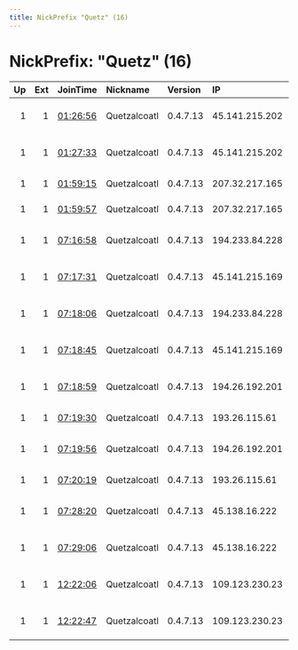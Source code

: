 ```yaml
---
title: NickPrefix "Quetz" (16)
---
```


# NickPrefix: "Quetz" (16)

|   Up |   Ext | JoinTime                                                                                              | Nickname     | Version   | IP             | AS                           | CC   |   ORp |   Dirp | OS    | Contact                            |   eFamMembers |
|-----:|------:|:------------------------------------------------------------------------------------------------------|:-------------|:----------|:---------------|:-----------------------------|:-----|------:|-------:|:------|:-----------------------------------|--------------:|
|    1 |     1 | [01:26:56](https://nusenu.github.io/OrNetStats/w/relay/74F49CD5F9E94EDBF1F8D8705B4C64E88C1CC344.html) | Quetzalcoatl | 0.4.7.13  | 45.141.215.202 | 1337 Services GmbH           | pl   |  8100 |      0 | Linux | email:Quetzalcoatl relays protonma |           258 |
|    1 |     1 | [01:27:33](https://nusenu.github.io/OrNetStats/w/relay/36A1268AAE18DD6D5CA940023B8ECD34A7A2EA97.html) | Quetzalcoatl | 0.4.7.13  | 45.141.215.202 | 1337 Services GmbH           | pl   |  8430 |      0 | Linux | email:Quetzalcoatl relays protonma |           258 |
|    1 |     1 | [01:59:15](https://nusenu.github.io/OrNetStats/w/relay/FBF1F082626B8C7D4174D7014054C5321B053617.html) | Quetzalcoatl | 0.4.7.13  | 207.32.217.165 | 1GSERVERS                    | us   |  8100 |      0 | Linux | email:Quetzalcoatl relays protonma |           255 |
|    1 |     1 | [01:59:57](https://nusenu.github.io/OrNetStats/w/relay/FA3AB72EA79D43840BCFE5C4CEB64B28BF77E62C.html) | Quetzalcoatl | 0.4.7.13  | 207.32.217.165 | 1GSERVERS                    | us   |  8430 |      0 | Linux | email:Quetzalcoatl relays protonma |           255 |
|    1 |     1 | [07:16:58](https://nusenu.github.io/OrNetStats/w/relay/25461B94E5C86C38AD9105C096151E150B983500.html) | Quetzalcoatl | 0.4.7.13  | 194.233.84.228 | Contabo Asia Private Limited | sg   |  8100 |      0 | Linux | email:Quetzalcoatl relays protonma |           256 |
|    1 |     1 | [07:17:31](https://nusenu.github.io/OrNetStats/w/relay/728AEDB2DA037D9032F9697FFA7D9E070783A1F6.html) | Quetzalcoatl | 0.4.7.13  | 45.141.215.169 | 1337 Services GmbH           | pl   |  8100 |      0 | Linux | email:Quetzalcoatl relays protonma |           256 |
|    1 |     1 | [07:18:06](https://nusenu.github.io/OrNetStats/w/relay/2EFDBFFA00EE03298AF4B73BF56C00A50B6A2906.html) | Quetzalcoatl | 0.4.7.13  | 194.233.84.228 | Contabo Asia Private Limited | sg   |  8430 |      0 | Linux | email:Quetzalcoatl relays protonma |           256 |
|    1 |     1 | [07:18:45](https://nusenu.github.io/OrNetStats/w/relay/75ADD82FA44C8E7D76414148CFE5E1131CD2AD0D.html) | Quetzalcoatl | 0.4.7.13  | 45.141.215.169 | 1337 Services GmbH           | pl   |  8430 |      0 | Linux | email:Quetzalcoatl relays protonma |           256 |
|    1 |     1 | [07:18:59](https://nusenu.github.io/OrNetStats/w/relay/C965CE71CAC595BECB39CBB6E56D573AE49A40FD.html) | Quetzalcoatl | 0.4.7.13  | 194.26.192.201 | 1337 Services GmbH           | nl   |  8100 |      0 | Linux | email:Quetzalcoatl relays protonma |           268 |
|    1 |     1 | [07:19:30](https://nusenu.github.io/OrNetStats/w/relay/B4525FBE2F01B4CB2C6435DB5159C8ADEF80A916.html) | Quetzalcoatl | 0.4.7.13  | 193.26.115.61  | RELIABLESITE                 | us   |  8100 |      0 | Linux | email:Quetzalcoatl relays protonma |           268 |
|    1 |     1 | [07:19:56](https://nusenu.github.io/OrNetStats/w/relay/578BECE4D8D805AE88B60B97A19369C2D21635A5.html) | Quetzalcoatl | 0.4.7.13  | 194.26.192.201 | 1337 Services GmbH           | nl   |  8430 |      0 | Linux | email:Quetzalcoatl relays protonma |           268 |
|    1 |     1 | [07:20:19](https://nusenu.github.io/OrNetStats/w/relay/03465D21A22B24B242301471D5AA11E4E0E0C915.html) | Quetzalcoatl | 0.4.7.13  | 193.26.115.61  | RELIABLESITE                 | us   |  8430 |      0 | Linux | email:Quetzalcoatl relays protonma |           268 |
|    1 |     1 | [07:28:20](https://nusenu.github.io/OrNetStats/w/relay/85675E1E97BA427C14D182B643F70677712B62E0.html) | Quetzalcoatl | 0.4.7.13  | 45.138.16.222  | 1337 Services GmbH           | pl   |  8100 |      0 | Linux | email:Quetzalcoatl relays protonma |           256 |
|    1 |     1 | [07:29:06](https://nusenu.github.io/OrNetStats/w/relay/A84AD66BC34D283D0F865DC16D4DB62635D1D9B3.html) | Quetzalcoatl | 0.4.7.13  | 45.138.16.222  | 1337 Services GmbH           | pl   |  8430 |      0 | Linux | email:Quetzalcoatl relays protonma |           256 |
|    1 |     1 | [12:22:06](https://nusenu.github.io/OrNetStats/w/relay/FF7CE7C6738A1DF7EA29FAA297A06FE81F0001BE.html) | Quetzalcoatl | 0.4.7.13  | 109.123.230.23 | Contabo Asia Private Limited | sg   |  8100 |      0 | Linux | email:Quetzalcoatl relays protonma |           251 |
|    1 |     1 | [12:22:47](https://nusenu.github.io/OrNetStats/w/relay/967C65ED2549A2A6FBCED322CAF9942C1CAC6881.html) | Quetzalcoatl | 0.4.7.13  | 109.123.230.23 | Contabo Asia Private Limited | sg   |  8430 |      0 | Linux | email:Quetzalcoatl relays protonma |           251 |
